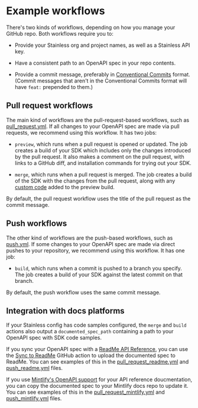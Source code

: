 # Example workflows

There's two kinds of workflows, depending on how you manage your GitHub repo. Both workflows require you to:

* Provide your Stainless org and project names, as well as a Stainless API key.

* Have a consistent path to an OpenAPI spec in your repo contents.

* Provide a commit message, preferably in [Conventional Commits](https://www.conventionalcommits.org/en/v1.0.0/) format. (Commit messages that aren't in the Conventional Commits format will have `feat:` prepended to them.)

## Pull request workflows

The main kind of workflows are the pull-request-based workflows, such as [pull_request.yml](./pull_request.yml). If all changes to your OpenAPI spec are made via pull requests, we recommend using this workflow. It has two jobs:

* `preview`, which runs when a pull request is opened or updated. The job creates a build of your SDK which includes only the changes introduced by the pull request. It also makes a comment on the pull request, with links to a GitHub diff, and installation commands for trying out your SDK.

* `merge`, which runs when a pull request is merged. The job creates a build of the SDK with the changes from the pull request, along with any [custom code](https://app.stainless.com/docs/guides/patch-custom-code#project-branches) added to the preview build.

By default, the pull request workflow uses the title of the pull request as the commit message.

## Push workflows

The other kind of workflows are the push-based workflows, such as [push.yml](./push.yml). If some changes to your OpenAPI spec are made via direct pushes to your repository, we recommend using this workflow. It has one job:

* `build`, which runs when a commit is pushed to a branch you specify. The job creates a build of your SDK against the latest commit on that branch.

By default, the push workflow uses the same commit message.

## Integration with docs platforms

If your Stainless config has code samples configured, the `merge` and `build` actions also output a `documented_spec_path` containing a path to your OpenAPI spec with SDK code samples.

If you sync your OpenAPI spec with a [ReadMe API Reference](https://readme.com/), you can use the [Sync to ReadMe](https://github.com/marketplace/actions/rdme-sync-to-readme) GitHub action to upload the documented spec to ReadMe. You can see examples of this in the [pull_request_readme.yml](./pull_request_readme.yml) and [push_readme.yml](./push_readme.yml) files.

If you use [Mintlify's OpenAPI support](https://mintlify.com/docs/api-playground/openapi-setup#in-the-repo) for your API reference doucmentation, you can copy the documented spec to your Mintlify docs repo to update it. You can see examples of this in the [pull_request_mintlify.yml](./pull_request_mintlify.yml) and [push_mintlify.yml](./push_mintlify.yml) files.

